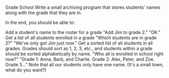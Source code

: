Grade School
Write a small archiving program that stores students' names along with the grade that they are in.

In the end, you should be able to:

Add a student's name to the roster for a grade
"Add Jim to grade 2."
"OK."
Get a list of all students enrolled in a grade
"Which students are in grade 2?"
"We've only got Jim just now."
Get a sorted list of all students in all grades. Grades should sort as 1, 2, 3, etc., and students within a grade should be sorted alphabetically by name.
"Who all is enrolled in school right now?"
"Grade 1: Anna, Barb, and Charlie. Grade 2: Alex, Peter, and Zoe. Grade 3…"
Note that all our students only have one name. (It's a small town, what
do you want?)


